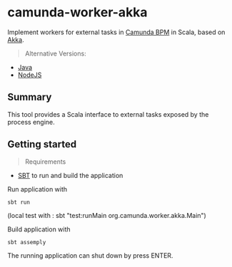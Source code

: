 # camunda-worker-akka

Implement workers for external tasks in [Camunda BPM](http://camunda.org) in Scala, based on [Akka](http://akka.io).

> Alternative Versions: 
* [Java](https://github.com/nikku/camunda-worker-java)
* [NodeJS](https://github.com/nikku/camunda-worker-node)

## Summary

This tool provides a Scala interface to external tasks exposed by the process engine.

## Getting started

> Requirements
* [SBT](http://www.scala-sbt.org) to run and build the application 

Run application with
```
sbt run
```

(local test with : sbt "test:runMain org.camunda.worker.akka.Main")

Build application with
```
sbt assemply
```

The running application can shut down by press ENTER.

